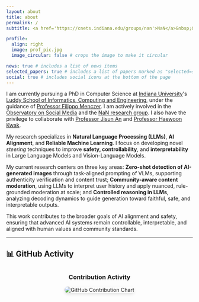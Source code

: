 ```yaml
---
layout: about
title: about
permalink: /
subtitle: <a href='https://cnets.indiana.edu/groups/nan'>NaN</a>&nbsp;&nbsp;<a href='https://osome.iu.edu/'>OSoMe</a>&nbsp;&nbsp;<a href='https://cnets.indiana.edu/'>CNetS</a>&nbsp;&nbsp;<a href='https://luddy.indiana.edu/index.html'>Luddy</a>&nbsp;&nbsp;<a href='https://www.iu.edu/'>IU</a>

profile:
  align: right
  image: prof_pic.jpg
  image_circular: false # crops the image to make it circular

news: true # includes a list of news items
selected_papers: true # includes a list of papers marked as "selected={true}"
social: true # includes social icons at the bottom of the page
---
```


I am currently pursuing a PhD in Computer Science at [Indiana University](https://www.iu.edu/)'s [Luddy School of Informatics, Computing and Engineering](https://luddy.indiana.edu/index.html), under the guidance of [Professor Filippo Menczer](https://cnets.indiana.edu/fil). I am actively involved in the [Observatory on Social Media](https://osome.iu.edu/) and the [NaN research group](https://cnets.indiana.edu/groups/nan). I also have the privilege to collaborate with [Professor Jisun An](https://jisun.me/) and [Professor Haewoon Kwak](https://haewoon.io/).

My research specializes in **Natural Language Processing (LLMs)**, **AI Alignment**, and **Reliable Machine Learning**. I focus on developing novel *steering* techniques to improve **safety, controllability**, and **interpretability** in Large Language Models and Vision-Language Models.

My current research centers on three key areas: **Zero-shot detection of AI-generated images** through task-aligned prompting of VLMs, supporting authenticity verification and content trust; **Community-aware content moderation**, using LLMs to interpret user history and apply nuanced, rule-grounded moderation at scale; and **Controlled reasoning in LLMs**, analyzing decoding dynamics to guide generation toward faithful, safe, and interpretable outputs.

This work contributes to the broader goals of AI alignment and safety, ensuring that advanced AI systems remain controllable, interpretable, and aligned with human values and community standards.

---

## 📊 GitHub Activity

<div class="github-activity" style="text-align: center; margin: 2rem 0;">
  <h3>Contribution Activity</h3>
  <img src="https://github-contributions.vercel.app/api/v1/zoher15" alt="GitHub Contribution Chart" style="max-width: 100%; height: auto; border-radius: 8px; box-shadow: 0 4px 8px rgba(0,0,0,0.1);">
</div>

